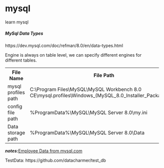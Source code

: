 # mysql
learn mysql

<h5>MySql Data Types</h5> https://dev.mysql.com/doc/refman/8.0/en/data-types.html
<p>Engine is always on table level, we can specify different engines for different tables.</p>
<table>
    <tr>
        <th>File Name</th>
        <th>File Path</th>
    </tr>
    <tr>
        <td>mysql profiles path</td>
        <td>C:\Program Files\MySQL\MySQL Workbench 8.0 CE\mysql.profiles\Windows_(MySQL_8.0_Installer_Package).xml</td>
    </tr>
    <tr>
        <td>config file path</td>
        <td>%ProgramData%\MySQL\MySQL Server 8.0\my.ini</td>
    </tr>
    <tr>
        <td>Data storage path</td>
        <td>%ProgramData%\MySQL\MySQL Server 8.0\Data</td>
    </tr>
</table>
<p><b><i>notes:</i></b><a href="https://dev.mysql.com/doc/employee/en/employees-installation.html">Employee Data from mysql.com</a></p>
TestData: https://github.com/datacharmer/test_db